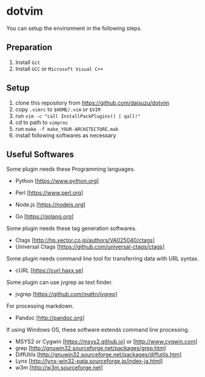 dotvim
======
You can setup the environment in the following steps.

Preparation
-----------
1. Install `Git`
2. Install `GCC` or `Microsoft Visual C++`

Setup
-----
1. clone this repository from https://github.com/daisuzu/dotvim
2. copy `.vimrc` to `$HOME/.vim` or `$VIM`
3. run `vim -c "call InstallPackPlugins() | qall!"`
4. cd to path to `vimproc`
5. run `make -f make_YOUR-ARCHITECTURE.mak`
6. install following softwares as necessary

Useful Softwares
----------------
Some plugin needs these Programming languages.

* Python [https://www.python.org]

* Perl [https://www.perl.org]

* Node.js [https://nodejs.org]

* Go [https://golang.org]


Some plugin needs these tag generation softwares.

* Ctags [http://hp.vector.co.jp/authors/VA025040/ctags]
* Universal Ctags [https://github.com/universal-ctags/ctags]


Some plugin needs command line tool for transferring data with URL syntax.

* cURL [https://curl.haxx.se]


Some plugin can use jvgrep as text finder.

* jvgrep [https://github.com/mattn/jvgrep]


For processing markdown.

* Pandoc [http://pandoc.org]


If using Windows OS, these software extends command line processing.

* MSYS2 or Cygwin [https://msys2.github.io] or [http://www.cygwin.com]
* grep [http://gnuwin32.sourceforge.net/packages/grep.htm]
* DiffUtils  [http://gnuwin32.sourceforge.net/packages/diffutils.htm]
* Lynx [http://lynx-win32-pata.sourceforge.jp/index-ja.html]
* w3m [http://w3m.sourceforge.net]
